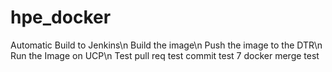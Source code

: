 # hpe_docker

Automatic Build to Jenkins\n
Build the image\n
Push the image to the DTR\n
Run the Image on UCP\n
Test pull req
test commit
test 7
docker merge
test
